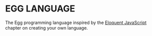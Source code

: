 # EGG LANGUAGE

The Egg programming language inspired by the [Eloquent JavaScript](https://eloquentjavascript.net/12_language.html#p_aBKAId2dD2) chapter on creating your own language.
